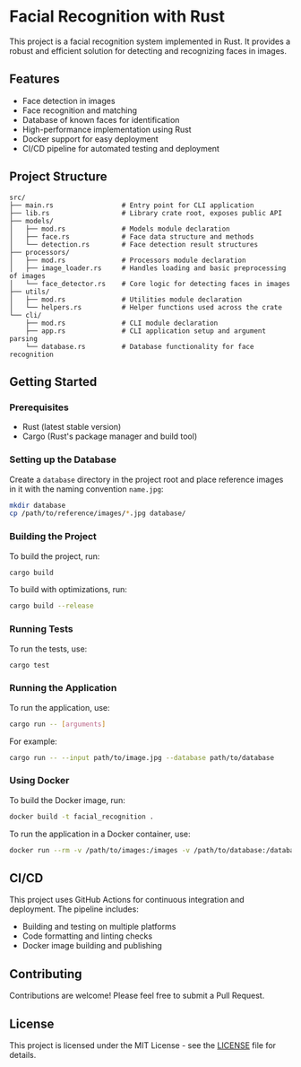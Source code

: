 # Facial Recognition with Rust

This project is a facial recognition system implemented in Rust. It provides a robust and efficient solution for detecting and recognizing faces in images.

## Features

- Face detection in images
- Face recognition and matching
- Database of known faces for identification
- High-performance implementation using Rust
- Docker support for easy deployment
- CI/CD pipeline for automated testing and deployment

## Project Structure

```
src/
├── main.rs                 # Entry point for CLI application
├── lib.rs                  # Library crate root, exposes public API
├── models/
│   ├── mod.rs              # Models module declaration
│   ├── face.rs             # Face data structure and methods
│   └── detection.rs        # Face detection result structures
├── processors/
│   ├── mod.rs              # Processors module declaration
│   ├── image_loader.rs     # Handles loading and basic preprocessing of images
│   └── face_detector.rs    # Core logic for detecting faces in images
├── utils/
│   ├── mod.rs              # Utilities module declaration
│   └── helpers.rs          # Helper functions used across the crate
└── cli/
    ├── mod.rs              # CLI module declaration
    ├── app.rs              # CLI application setup and argument parsing
    └── database.rs         # Database functionality for face recognition
```

## Getting Started

### Prerequisites

- Rust (latest stable version)
- Cargo (Rust's package manager and build tool)

### Setting up the Database

Create a `database` directory in the project root and place reference images in it with the naming convention `name.jpg`:

```bash
mkdir database
cp /path/to/reference/images/*.jpg database/
```

### Building the Project

To build the project, run:

```bash
cargo build
```

To build with optimizations, run:

```bash
cargo build --release
```

### Running Tests

To run the tests, use:

```bash
cargo test
```

### Running the Application

To run the application, use:

```bash
cargo run -- [arguments]
```

For example:

```bash
cargo run -- --input path/to/image.jpg --database path/to/database
```

### Using Docker

To build the Docker image, run:

```bash
docker build -t facial_recognition .
```

To run the application in a Docker container, use:

```bash
docker run --rm -v /path/to/images:/images -v /path/to/database:/database facial_recognition --input /images/input.jpg --database /database
```

## CI/CD

This project uses GitHub Actions for continuous integration and deployment. The pipeline includes:

- Building and testing on multiple platforms
- Code formatting and linting checks
- Docker image building and publishing

## Contributing

Contributions are welcome! Please feel free to submit a Pull Request.

## License

This project is licensed under the MIT License - see the [LICENSE](LICENSE) file for details.